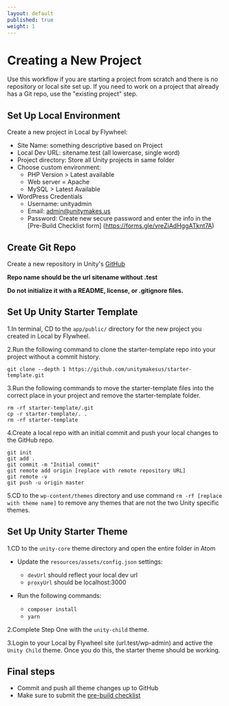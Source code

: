 ```yaml
---
layout: default
published: true
weight: 1
---
```


# Creating a New Project
Use this workflow if you are starting a project from scratch and there is no repository or local site set up. If you need to work on a project that already has a Git repo, use the "existing project" step.

## Set Up Local Environment
Create a new project in Local by Flywheel:
* Site Name: something descriptive based on Project
* Local Dev URL: sitename.test (all lowercase, single word)
* Project directory: Store all Unity projects in same folder
* Choose custom environment:
  * PHP Version > Latest available
  * Web server = Apache
  * MySQL > Latest Available
* WordPress Credentials
  * Username: unityadmin
  * Email: admin@unitymakes.us
  * Password: Create new secure password and enter the info in the [Pre-Build Checklist form] (https://forms.gle/vreZiAdHggATknt7A)

## Create Git Repo
Create a new repository in Unity's [GitHub](https://github.com/organizations/unitymakesus/repositories/new)

**Repo name should be the url sitename without .test**

**Do not initialize it with a README, license, or .gitignore files.**

## Set Up Unity Starter Template
1.In terminal, CD to the `app/public/` directory for the new project you created in Local by Flywheel.

2.Run the following command to clone the starter-template repo into your project without a commit history.

```shell
git clone --depth 1 https://github.com/unitymakesus/starter-template.git
```

3.Run the following commands to move the starter-template files into the correct place in your project and remove the starter-template folder.

```shell
rm -rf starter-template/.git
cp -r starter-template/. .
rm -rf starter-template
```

4.Create a local repo with an initial commit and push your local changes to the GitHub repo.

````shell
git init
git add .
git commit -m "Initial commit"
git remote add origin [replace with remote repository URL]
git remote -v
git push -u origin master
````

5.CD to the `wp-content/themes` directory and use command `rm -rf [replace with theme name]` to remove any themes that are not the two Unity specific themes.


## Set Up Unity Starter Theme

1.CD to the `unity-core` theme directory and open the entire folder in Atom

* Update the `resources/assets/config.json` settings:
  * `devUrl` should reflect your local dev url
  * `proxyUrl` should be localhost:3000

* Run the following commands:
  * `composer install`
  * `yarn`  

2.Complete Step One with the `unity-child` theme.  

3.Login to your Local by Flywheel site (url.test/wp-admin) and active the `Unity Child` theme. Once you do this, the starter theme should be working.

## Final steps
- Commit and push all theme changes up to GitHub
- Make sure to submit the [pre-build checklist](https://docs.google.com/forms/d/e/1FAIpQLSePcuWoTGgeKrsRLtlOCYJD8UbOFwBthBkXPlRJNRttsrlxfQ/viewform)
